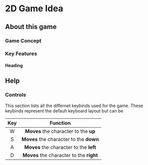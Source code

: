 # 2D Game Idea

## About this game

### Game Concept

### Key Features

#### Heading

## Help

### Controls

This section lists all the differnet keybinds used for the game. These keybinds represent the default keyboard layout
but can be 

<div align=center>

| Key        | Function                                      |
|:----------:|:---------------------------------------------:|
| W          | **Moves** the character to the **up**         |
| S          | **Moves** the character to the **down**       |
| A          | **Moves** the character to the **left**       |
| D          | **Moves** the character to the **right**      |

</div>

[//]: # "Use this: ![imageText](/path/to/image) to insert images in markdown."